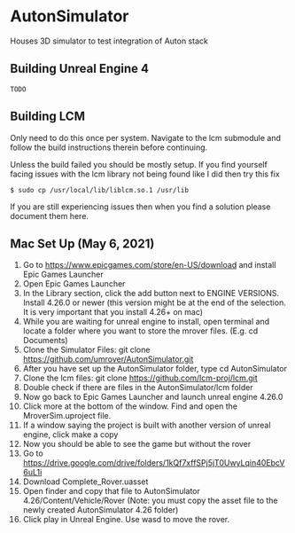 # AutonSimulator
Houses 3D simulator to test integration of Auton stack

## Building Unreal Engine 4

`TODO`

## Building LCM
Only need to do this once per system. Navigate to the lcm submodule
and follow the build instructions therein before continuing.

Unless the build failed you should be mostly setup. If you find yourself
facing issues with the lcm library not being found like I did then try this fix

`
$ sudo cp /usr/local/lib/liblcm.so.1 /usr/lib
`

If you are still experiencing issues then when you find a solution please document them here.

## Mac Set Up (May 6, 2021)
1. Go to https://www.epicgames.com/store/en-US/download and install Epic Games Launcher
2. Open Epic Games Launcher
3. In the Library section, click the add button next to ENGINE VERSIONS. Install 4.26.0 or newer (this version might be at the end of the selection. It is very important that you install 4.26+ on mac)
4. While you are waiting for unreal engine to install, open terminal and locate a folder where you want to store the mrover files. (E.g. cd Documents)
5. Clone the Simulator Files: git clone https://github.com/umrover/AutonSimulator.git
6. After you have set up the AutonSimulator folder, type cd AutonSimulator 
7. Clone the lcm files: git clone https://github.com/lcm-proj/lcm.git
8. Double check if there are files in the AutonSimulator/lcm folder
9. Now go back to Epic Games Launcher and launch unreal engine 4.26.0
10. Click more at the bottom of the window. Find and open the MroverSim.uproject file. 
11. If a window saying the project is built with another version of unreal engine, click make a copy
12. Now you should be able to see the game but without the rover
13. Go to https://drive.google.com/drive/folders/1kQf7xffSPj5jT0UwyLqin40EbcV6uL1i 
14. Download Complete_Rover.uasset
15. Open finder and copy that file to AutonSimulator 4.26/Content/Vehicle/Rover (Note: you must copy the asset file to the newly created AutonSimulator 4.26 folder)
16. Click play in Unreal Engine. Use wasd to move the rover. 
